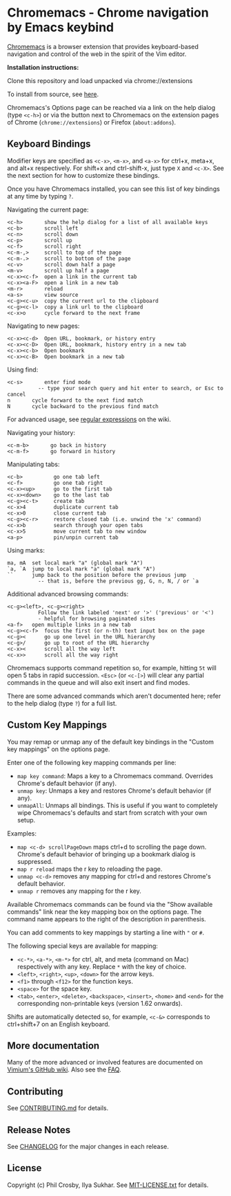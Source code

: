 Chromemacs - Chrome navigation by Emacs keybind
=============================

[Chromemacs](https://chrome.google.com/webstore/detail/chromemacs/kfdibhbheajeacnkkakomaliggbgndcf) is a browser extension that provides keyboard-based navigation and control of the web in the spirit of
the Vim editor.

__Installation instructions:__

Clone this repository and load unpacked via chrome://extensions

To install from source, see [here](CONTRIBUTING.md#installing-from-source).

Chromemacs's Options page can be reached via a link on the help dialog (type `<c-h>`) or via the button next to Chromemacs
on the extension pages of Chrome (`chrome://extensions`) or Firefox (`about:addons`).

Keyboard Bindings
-----------------

Modifier keys are specified as `<c-x>`, `<m-x>`, and `<a-x>` for ctrl+x, meta+x, and alt+x
respectively. For shift+x and ctrl-shift-x, just type `X` and `<c-X>`. See the next section for how to
customize these bindings.

Once you have Chromemacs installed, you can see this list of key bindings at any time by typing `?`.

Navigating the current page:

    <c-h>       show the help dialog for a list of all available keys
    <c-b>       scroll left
    <c-n>       scroll down
    <c-p>       scroll up
    <c-f>       scroll right
    <c-m-,>     scroll to top of the page
    <c-m-.>     scroll to bottom of the page
    <c-v>       scroll down half a page
    <m-v>       scroll up half a page
    <c-x><c-f>  open a link in the current tab
    <c-x><a-F>  open a link in a new tab
    <m-r>       reload
    <a-s>       view source
    <c-g><c-u>  copy the current url to the clipboard
    <c-g><c-l>  copy a link url to the clipboard
    <c-x>o      cycle forward to the next frame

Navigating to new pages:

    <c-x><c-d>  Open URL, bookmark, or history entry
    <c-x><c-D>  Open URL, bookmark, history entry in a new tab
    <c-x><c-b>  Open bookmark
    <c-x><c-B>  Open bookmark in a new tab

Using find:

    <c-s>       enter find mode
              -- type your search query and hit enter to search, or Esc to cancel
    n       cycle forward to the next find match
    N       cycle backward to the previous find match

For advanced usage, see [regular expressions](https://github.com/philc/vimium/wiki/Find-Mode) on the wiki.

Navigating your history:

    <c-m-b>       go back in history
    <c-m-f>       go forward in history

Manipulating tabs:

    <c-b>          go one tab left
    <c-f>          go one tab right
    <c-x><up>      go to the first tab
    <c-x><down>    go to the last tab
    <c-g><c-t>     create tab
    <c-x>4         duplicate current tab
    <c-x>0         close current tab
    <c-g><c-r>     restore closed tab (i.e. unwind the 'x' command)
    <c-x>b         search through your open tabs
    <c-x>5         move current tab to new window
    <a-p>          pin/unpin current tab

Using marks:

    ma, mA  set local mark "a" (global mark "A")
    `a, `A  jump to local mark "a" (global mark "A")
    ``      jump back to the position before the previous jump
              -- that is, before the previous gg, G, n, N, / or `a

Additional advanced browsing commands:

    <c-g><left>, <c-g><right>
              Follow the link labeled 'next' or '>' ('previous' or '<')
              - helpful for browsing paginated sites
    <a-f>   open multiple links in a new tab
    <c-g><c-f>  focus the first (or n-th) text input box on the page
    <c-g><      go up one level in the URL hierarchy
    <c-g>/      go up to root of the URL hierarchy
    <c-x><      scroll all the way left
    <c-x>>      scroll all the way right

Chromemacs supports command repetition so, for example, hitting `5t` will open 5 tabs in rapid succession. `<Esc>` (or
`<c-[>`) will clear any partial commands in the queue and will also exit insert and find modes.

There are some advanced commands which aren't documented here; refer to the help dialog (type `?`) for a full
list.

Custom Key Mappings
-------------------

You may remap or unmap any of the default key bindings in the "Custom key mappings" on the options page.

Enter one of the following key mapping commands per line:

- `map key command`: Maps a key to a Chromemacs command. Overrides Chrome's default behavior (if any).
- `unmap key`: Unmaps a key and restores Chrome's default behavior (if any).
- `unmapAll`: Unmaps all bindings. This is useful if you want to completely wipe Chromemacs's defaults and start
  from scratch with your own setup.

Examples:

- `map <c-d> scrollPageDown` maps ctrl+d to scrolling the page down. Chrome's default behavior of bringing up
  a bookmark dialog is suppressed.
- `map r reload` maps the r key to reloading the page.
- `unmap <c-d>` removes any mapping for ctrl+d and restores Chrome's default behavior.
- `unmap r` removes any mapping for the r key.

Available Chromemacs commands can be found via the "Show available commands" link
near the key mapping box on the options page. The command name appears to the
right of the description in parenthesis.

You can add comments to key mappings by starting a line with `"` or `#`.

The following special keys are available for mapping:

- `<c-*>`, `<a-*>`, `<m-*>` for ctrl, alt, and meta (command on Mac) respectively with any key. Replace `*`
  with the key of choice.
- `<left>`, `<right>`, `<up>`, `<down>` for the arrow keys.
- `<f1>` through `<f12>` for the function keys.
- `<space>` for the space key.
- `<tab>`, `<enter>`, `<delete>`, `<backspace>`, `<insert>`, `<home>` and `<end>` for the corresponding non-printable keys (version 1.62 onwards).

Shifts are automatically detected so, for example, `<c-&>` corresponds to ctrl+shift+7 on an English keyboard.

More documentation
------------------
Many of the more advanced or involved features are documented on
[Vimium's GitHub wiki](https://github.com/philc/vimium/wiki). Also
see the [FAQ](https://github.com/philc/vimium/wiki/FAQ).

Contributing
------------
See [CONTRIBUTING.md](CONTRIBUTING.md) for details.

Release Notes
-------------

See [CHANGELOG](CHANGELOG.md) for the major changes in each release.

License
-------
Copyright (c) Phil Crosby, Ilya Sukhar. See [MIT-LICENSE.txt](MIT-LICENSE.txt) for details.

